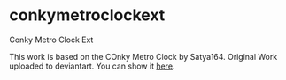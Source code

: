 conkymetroclockext
==================

Conky Metro Clock Ext

This work is based on the COnky Metro Clock by Satya164.
Original Work uploaded to deviantart. You can show it [here](http://satya164.deviantart.com/art/Conky-Metro-Clock-245432929).